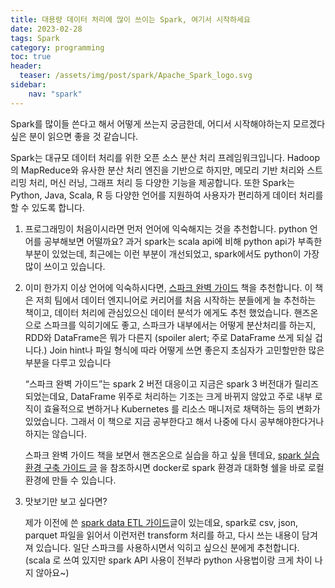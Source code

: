 ```yaml
---
title: 대용량 데이터 처리에 많이 쓰이는 Spark, 여기서 시작하세요
date: 2023-02-28
tags: Spark
category: programming
toc: true
header:
  teaser: /assets/img/post/spark/Apache_Spark_logo.svg
sidebar:
    nav: "spark"
---
```


Spark를 많이들 쓴다고 해서 어떻게 쓰는지 궁금한데, 어디서 시작해야하는지 모르겠다 싶은 분이 읽으면 좋을 것 같습니다.

Spark는 대규모 데이터 처리를 위한 오픈 소스 분산 처리 프레임워크입니다. Hadoop의 MapReduce와 유사한 분산 처리 엔진을 기반으로 하지만, 메모리 기반 처리와 스트리밍 처리, 머신 러닝, 그래프 처리 등 다양한 기능을 제공합니다. 또한 Spark는 Python, Java, Scala, R 등 다양한 언어를 지원하여 사용자가 편리하게 데이터 처리를 할 수 있도록 합니다. 

1. 프로그래밍이 처음이시라면 먼저 언어에 익숙해지는 것을 추천합니다. python 언어를 공부해보면 어떨까요? 과거 spark는 scala api에 비해 python api가 부족한 부분이 있었는데, 최근에는 이런 부분이 개선되었고, spark에서도 python이 가장 많이 쓰이고 있습니다. 

1. 이미 한가지 이상 언어에 익숙하시다면, [스파크 완벽 가이드](https://www.hanbit.co.kr/store/books/look.php?p_code=B6709029941) 책을 추천합니다. 이 책은 저희 팀에서 데이터 엔지니어로 커리어를 처음 시작하는 분들에게 늘 추천하는 책이고, 데이터 처리에 관심있으신 데이터 분석가  에게도 추천 했었습니다. 핸즈온으로 스파크를 익히기에도 좋고, 스파크가 내부에서는 어떻게 분산처리를 하는지, RDD와 DataFrame은 뭐가 다른지 (spoiler alert; 주로 DataFrame 쓰게 되실 겁니다.) Join hint나 파일 형식에 따라 어떻게 쓰면 좋은지 초심자가 고민할만한 많은 부분을 다루고 있습니다
    
    “스파크 완벽 가이드”는 spark 2 버전 대응이고 지금은 spark 3 버전대가 릴리즈 되었는데요, DataFrame 위주로 처리하는 기조는 크게 바뀌지 않았고 주로 내부 로직이 효율적으로 변하거나 Kubernetes 를 리소스 매니저로 채택하는 등의 변화가 있었습니다. 그래서 이 책으로 지금 공부한다고 해서 나중에 다시 공부해야한다거나 하지는 않습니다.
    
    스파크 완벽 가이드 책을 보면서 핸즈온으로 실습을 하고 싶을 텐데요, [spark 실습 환경 구축 가이드 글](/programming/zeppelin-with-docker) 을 참조하시면 docker로 spark 환경과 대화형 쉘을 바로 로컬 환경에 만들 수 있습니다.

1. 맛보기만 보고 싶다면? 
    
    제가 이전에 쓴 [spark data ETL 가이드](/programming/dataETL)글이 있는데요, spark로 csv, json, parquet 파일을 읽어서 이런저런 transform 처리를 하고, 다시 쓰는 내용이 담겨져 있습니다. 일단 스파크를 사용하시면서 익히고 싶으신 분에게 추천합니다. (scala 로 쓰여 있지만 spark API 사용이 전부라 python 사용법이랑 크게 차이 나지 않아요~)
    
    
